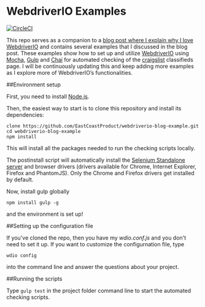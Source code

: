 
# WebdriverIO Examples 

[![CircleCI](https://circleci.com/gh/EastCoastProduct/webdriverio-blog-example.svg?style=svg)](https://circleci.com/gh/EastCoastProduct/webdriverio-blog-example)

This repo serves as a companion to a [blog post where I explain why I love WebdriverIO](https://blog.eastcoastproduct.com/webdriverio-why-and-how-to-use-it-for-testing) and contains several examples that I discussed in the blog post. These examples show how to set up and utilize [WebdriverIO](http://webdriver.io/) using [Mocha](https://mochajs.org/), [Gulp](http://gulpjs.com/) and [Chai](http://chaijs.com/) for automated checking of the [craigslist](https://boston.craigslist.org/) classifieds page. I will be continuously updating this and keep adding more examples as I explore more of WebdriverIO’s functionalities.

##Environment setup

First, you need to install [Node.js](https://nodejs.org/en/).

Then, the easiest way to start is to clone this repository and install its dependencies:

```
clone https://github.com/EastCoastProduct/webdriverio-blog-example.git
cd webdriverio-blog-example
npm install
``` 

This will install all the packages needed to run the checking scripts locally.

The postinstall script will automatically install the [Selenium Standalone server](http://www.seleniumhq.org/download/) and browser drivers (drivers available for Chrome, Internet Explorer, Firefox and PhantomJS). Only the Chrome and Firefox drivers get installed by default.

Now, install gulp globally 
```
npm install gulp -g
```
and the environment is set up!

##Setting up the configuration file

If you've cloned the repo, then you have my *wdio.conf.js* and you don't need to set it up. If you want to customize the configurnation file, type
```
wdio config
```
into the command line and answer the questions about your project.

##Running the scripts

Type ```gulp test``` in the project folder command line to start the automated checking scripts.
